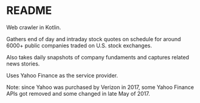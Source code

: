 # README #

Web crawler in Kotlin.

Gathers end of day and intraday stock quotes on schedule
for around 6000+ public companies traded on U.S. stock exchanges.

Also takes daily snapshots of company fundaments and captures related news stories.

Uses Yahoo Finance as the service provider.

Note: since Yahoo was purchased by Verizon in 2017,
some Yahoo Finance APIs got removed and some changed in late May of 2017.

